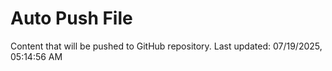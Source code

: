 # Auto Push File

Content that will be pushed to GitHub repository.
Last updated: 07/19/2025, 05:14:56 AM